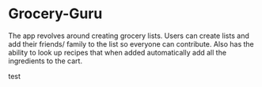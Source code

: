 # Grocery-Guru

The app revolves around creating grocery lists. Users can create lists and add their friends/ family to the list 
so everyone can contribute. Also has the ability to look up recipes that when added automatically add all the ingredients 
to the cart.

test
